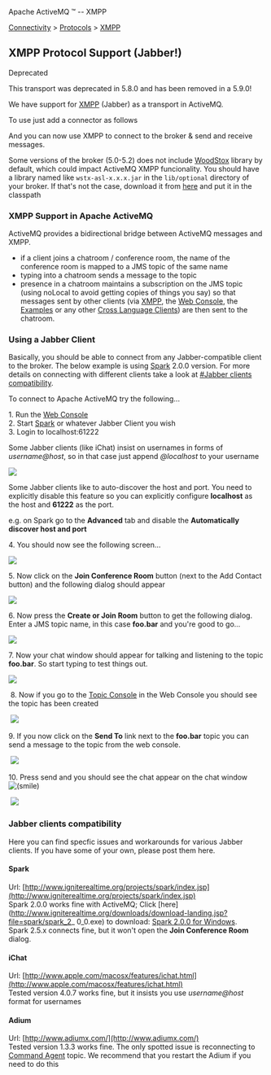Apache ActiveMQ ™ -- XMPP 

[Connectivity](connectivity.html) > [Protocols](protocols.html) > [XMPP](xmpp.html)


XMPP Protocol Support (Jabber!)
-------------------------------

Deprecated

This transport was deprecated in 5.8.0 and has been removed in a 5.9.0!

We have support for [XMPP](http://www.xmpp.org/) (Jabber) as a transport in ActiveMQ.

To use just add a connector as follows

<broker xmlns="http://activemq.org/config/1.0">
    <transportConnectors>
       <transportConnector name="openwire" uri="tcp://localhost:61616" discoveryUri="multicast://default"/>
       <transportConnector name="stomp"    uri="stomp://localhost:61613"/>
       <transportConnector name="xmpp"     uri="xmpp://localhost:61222"/>
    </transportConnectors>
  </broker>

And you can now use XMPP to connect to the broker & send and receive messages.

Some versions of the broker (5.0-5.2) does not include [WoodStox](http://woodstox.codehaus.org/) library by default, which could impact ActiveMQ XMPP funcionality. You should have a library named like `wstx-asl-x.x.x.jar` in the `lib/optional` directory of your broker. If that's not the case, download it from [here](http://woodstox.codehaus.org/) and put it in the classpath

### XMPP Support in Apache ActiveMQ

ActiveMQ provides a bidirectional bridge between ActiveMQ messages and XMPP.

*   if a client joins a chatroom / conference room, the name of the conference room is mapped to a JMS topic of the same name
*   typing into a chatroom sends a message to the topic
*   presence in a chatroom maintains a subscription on the JMS topic (using noLocal to avoid getting copies of things you say) so that messages sent by other clients (via [XMPP](xmpp.html), the [Web Console](web-console.html), the [Examples](examples.html) or any other [Cross Language Clients](cross-language-clients.html)) are then sent to the chatroom.

### Using a Jabber Client

Basically, you should be able to connect from any Jabber-compatible client to the broker. The below example is using [Spark](http://jivesoftware.com/products/spark/) 2.0.0 version. For more details on connecting with different clients take a look at [#Jabber clients compatibility](xmpp.html).

To connect to Apache ActiveMQ try the following...

1\. Run the [Web Console](web-console.html)  
2\. Start [Spark](http://jivesoftware.com/products/spark/) or whatever Jabber Client you wish  
3\. Login to localhost:61222

Some Jabber clients (like iChat) insist on usernames in forms of _username@host_, so in that case just append _@localhost_ to your username

![](xmpp.data/step1.png)

Some Jabber clients like to auto-discover the host and port. You need to explicitly disable this feature so you can explicitly configure **localhost** as the host and **61222** as the port.

e.g. on Spark go to the **Advanced** tab and disable the **Automatically discover host and port**

4\. You should now see the following screen...

![](xmpp.data/step2.png)

5\. Now click on the **Join Conference Room** button (next to the Add Contact button) and the following dialog should appear

![](xmpp.data/step3.png)

6\. Now press the **Create or Join Room** button to get the following dialog. Enter a JMS topic name, in this case **foo.bar** and you're good to go...

![](xmpp.data/step4.png)

7\. Now your chat window should appear for talking and listening to the topic **foo.bar**. So start typing to test things out. 

![](xmpp.data/step5.png)

 8\. Now if you go to the [Topic Console](http://localhost:8161/admin/topics.jsp) in the Web Console you should see the topic has been created

 ![](xmpp.data/step6-new.png)

9\. If you now click on the **Send To** link next to the **foo.bar** topic you can send a message to the topic from the web console. 

 ![](xmpp.data/step7-new.png)

10\. Press send and you should see the chat appear on the chat window ![(smile)](https://cwiki.apache.org/confluence/s/en_GB/5997/6f42626d00e36f53fe51440403446ca61552e2a2.1/_/images/icons/emoticons/smile.png)

 ![](xmpp.data/step8.png)

### Jabber clients compatibility

Here you can find specfic issues and workarounds for various Jabber clients. If you have some of your own, please post them here.

#### Spark

Url: [http://www.igniterealtime.org/projects/spark/index.jsp](http://www.igniterealtime.org/projects/spark/index.jsp)  
Spark 2.0.0 works fine with ActiveMQ; Click [here](http://www.igniterealtime.org/downloads/download-landing.jsp?file=spark/spark_2_ 0_0.exe) to download: [Spark 2.0.0 for Windows](http://www.igniterealtime.org/downloads/download-landing.jsp?file=spark/spark_2_0_0.exe).  
Spark 2.5.x connects fine, but it won't open the **Join Conference Room** dialog.

#### iChat

Url: [http://www.apple.com/macosx/features/ichat.html](http://www.apple.com/macosx/features/ichat.html)  
Tested version 4.0.7 works fine, but it insists you use _username@host_ format for usernames

#### Adium

Url: [http://www.adiumx.com/](http://www.adiumx.com/)  
Tested version 1.3.3 works fine. The only spotted issue is reconnecting to [Command Agent](command-agent.html) topic. We recommend that you restart the Adium if you need to do this

